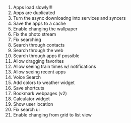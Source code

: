 1. Apps load slowly!!!
2. Apps are duplicated
3. Turn the async downloadng into services and syncers
4. Save the apps to a cache
5. Enable changing the wallpaper
6. Fix the photo stream
7. Fix searching
8. Search through contacts
9. Search through the web
10. Search through apps if possible
11. Allow dragging favorites
12. Allow seeing train times w/ notifications
13. Allow seeing recent apps
14. Voice Search
15. Add colors to weather widget
16. Save shortcuts
15. Bookmark webpages (v2)
16. Calculator widget
17. Show user location
18. Fix search ui
19. Enable changing from grid to list view